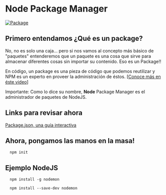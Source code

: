# Node Package Manager

[![Package](../images/npm.svg)](https://www.npmjs.com/)

## Primero entendamos ¿Qué es un package?

No, no es solo una caja... pero si nos vamos al concepto más básico de "paquetes" entenderemos que un paquete es una cosa que sirve para almacenar diferentes cosas sin importar su contenido. Eso es un Package!!

En código, un package es una pieza de código que podemos reutilizar y NPM es un experto en proveer la administración de éstos. [[Conoce más en éste video](https://youtu.be/x03fjb2VlGY)]

Importante: Como lo dice su nombre, **Node** Package Manager es el administrador de paquetes de NodeJS.

## Links para revisar ahora

[Package.json, una guía interactiva](http://browsenpm.org/package.json)

## Ahora, pongamos las manos en la masa!

      npm init

## Ejemplo NodeJS

      npm install -g nodemon

      npm install --save-dev nodemon
